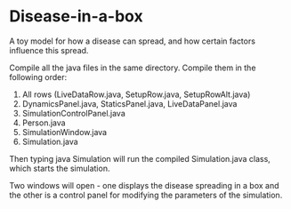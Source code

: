 # Disease-in-a-box
A toy model for how a disease can spread, and how certain factors influence this spread.

Compile all the java files in the same directory. Compile them in the following order:

1. All rows (LiveDataRow.java, SetupRow.java, SetupRowAlt.java)
2. DynamicsPanel.java, StaticsPanel.java, LiveDataPanel.java
3. SimulationControlPanel.java
4. Person.java
5. SimulationWindow.java
6. Simulation.java

Then typing java Simulation will run the compiled Simulation.java class, which starts the simulation.

Two windows will open - one displays the disease spreading in a box and the other is a control panel for modifying the parameters of the simulation.


